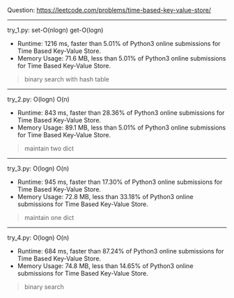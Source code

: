 Question: https://leetcode.com/problems/time-based-key-value-store/

---

try_1.py: set-O(nlogn)  get-O(logn)

* Runtime: 1216 ms, faster than 5.01% of Python3 online submissions for Time Based Key-Value Store.
* Memory Usage: 71.6 MB, less than 5.01% of Python3 online submissions for Time Based Key-Value Store.

> binary search with hash table

---

try_2.py: O(logn) O(n)

* Runtime: 843 ms, faster than 28.36% of Python3 online submissions for Time Based Key-Value Store.
* Memory Usage: 89.1 MB, less than 5.01% of Python3 online submissions for Time Based Key-Value Store.

> maintain two dict

---

try_3.py: O(logn) O(n)

* Runtime: 945 ms, faster than 17.30% of Python3 online submissions for Time Based Key-Value Store.
* Memory Usage: 72.8 MB, less than 33.18% of Python3 online submissions for Time Based Key-Value Store.

> maintain one dict

---

try_4.py: O(logn) O(n)

* Runtime: 684 ms, faster than 87.24% of Python3 online submissions for Time Based Key-Value Store.
* Memory Usage: 74.8 MB, less than 14.65% of Python3 online submissions for Time Based Key-Value Store.

> binary search
